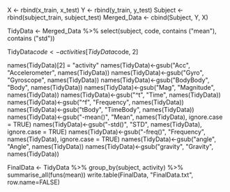 X <- rbind(x_train, x_test)
Y <- rbind(y_train, y_test)
Subject <- rbind(subject_train, subject_test)
Merged_Data <- cbind(Subject, Y, X)

TidyData <- Merged_Data %>% select(subject, code, contains ("mean"), contains ("std"))

TidyData$code <- activities[TidyData$code, 2]

names(TidyData)[2] = "activity"
names(TidyData)<-gsub("Acc", "Accelerometer", names(TidyData))
names(TidyData)<-gsub("Gyro", "Gyroscope", names(TidyData))
names(TidyData)<-gsub("BodyBody", "Body", names(TidyData))
names(TidyData)<-gsub("Mag", "Magnitude", names(TidyData))
names(TidyData)<-gsub("^t", "Time", names(TidyData))
names(TidyData)<-gsub("^f", "Frequency", names(TidyData))
names(TidyData)<-gsub("tBody", "TimeBody", names(TidyData))
names(TidyData)<-gsub("-mean()", "Mean", names(TidyData), ignore.case = TRUE)
names(TidyData)<-gsub("-std()", "STD", names(TidyData), ignore.case = TRUE)
names(TidyData)<-gsub("-freq()", "Frequency", names(TidyData), ignore.case = TRUE)
names(TidyData)<-gsub("angle", "Angle", names(TidyData))
names(TidyData)<-gsub("gravity", "Gravity", names(TidyData))


FinalData <- TidyData %>%
  group_by(subject, activity) %>%
  summarise_all(funs(mean))
write.table(FinalData, "FinalData.txt", row.name=FALSE)

